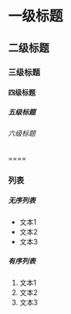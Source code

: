 # 一级标题
## 二级标题
### 三级标题
#### 四级标题
##### 五级标题
###### 六级标题

==== 

### 列表
##### 无序列表
- 文本1
- 文本2
- 文本3
##### 有序列表
1. 文本1
2. 文本2
3. 文本3


